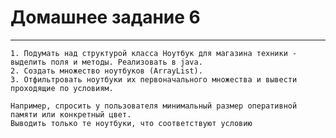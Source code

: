 # Домашнее задание 6 #
_______________________
    1. Подумать над структурой класса Ноутбук для магазина техники - выделить поля и методы. Реализовать в java.
    2. Создать множество ноутбуков (ArrayList).
    3. Отфильтровать ноутбуки их первоначального множества и вывести проходящие по условиям.
    
    Например, спросить у пользователя минимальный размер оперативной памяти или конкретный цвет. 
    Выводить только те ноутбуки, что соответствуют условию

